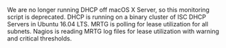 We are no longer running DHCP off macOS X Server, so this monitoring script is deprecated.
DHCP is running on a binary cluster of ISC DHCP Servers in Ubuntu 16.04 LTS.
MRTG is polling for lease utilization for all subnets.
Nagios is reading MRTG log files for lease utilization with warning and critical thresholds.

